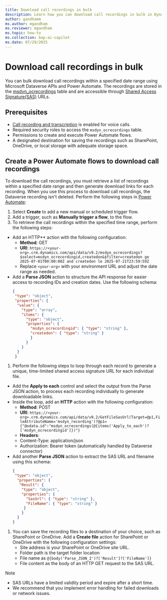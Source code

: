 ```yaml
---
title: Download call recordings in bulk
description: Learn how you can download call recordings in bulk in Dynamics 365 Contact Center by using Power Automate. 
author: gandhamm
ms.author: mgandham
ms.reviewer: mgandham
ms.topic: how-to 
ms.collection: bap-ai-copilot
ms.date: 07/29/2025
---
```


# Download call recordings in bulk

You can bulk download call recordings within a specified date range using Microsoft Dataverse APIs and Power Automate. The recordings are stored in the [msdyn_ocrecordings](/dynamics365/developer/reference/entities/msdyn_ocrecording) table and are accessible through [Shared Access Signature(SAS)](/power-apps/developer/data-platform/webapi/reference/getfilesasurl) URLs.

## Prerequisites

-  [Call recording and transcription](/dynamics365/customer-service/administer/voice-channel-configure-transcripts#enable-call-recording-and-transcription-for-voice) is enabled for voice calls.
- Required security roles to access the `msdyn_ocrecordings` table.
- Permissions to create and execute Power Automate flows.
- A designated destination for saving the recordings such as SharePoint, OneDrive, or local storage with adequate storage space.

## Create a Power Automate flows to download call recordings

To download the call recordings, you must retrieve a list of recordings within a specified date range and then generate download links for each recording. When you use this process to download call recordings, the Dataverse recording isn't deleted. Perform the following steps in [Power Automate](https://make.powerautomate.com):

1. Select **Create** to add a new manual or scheduled trigger flow.
1. Add a trigger, such as **Manually trigger a flow**, to the flow.
1. To retrieve the call recordings within the specified time range, perform the following steps:
  - Add an HTTP** action with the following configuration:
      - **Method**: GET
      - **URI**: `https://<your-org>.crm.dynamics.com/api/data/v9.2/msdyn_ocrecordings?$select=msdyn_ocrecordingid,createdon&$filter=createdon ge 2025-07-01T00:00:00Z and createdon le 2025-07-21T23:59:59Z`
      - Replace `<your-org>` with your environment URL and adjust the date range as needed.
  - Add a **Parse JSON** action to structure the API response for easier access to recording IDs and creation dates. Use the following schema:
     ```json
     {
      "type": "object",
      "properties": {
       "value": {
         "type": "array",
         "items": {
           "type": "object",
           "properties": {
             "msdyn_ocrecordingid": { "type": "string" },
             "createdon": { "type": "string" }
             }
           }
         }
       }
      }
     ```
1. Perform the following steps to loop through each record to generate a unique, time-limited shared access signature URL for each individual file.
  - Add the **Apply to each** control and select the output from the Parse JSON action, to process each recording individually to generate downloadable links.
  - Inside the loop, add an **HTTP** action with the following configuration:
     - **Method**: POST
     - **URI**: `https://<your-org>.crm.dynamics.com/api/data/v9.2/GetFileSasUrl(Target=@p1,FileAttributeName='msdyn_recording')?@p1={"@odata.id":"msdyn_ocrecordings(@{items('Apply_to_each')?['msdyn_ocrecordingid']})"}`
     - **Headers**:
      - Content-Type: application/json
      - Authorization: Bearer token (automatically handled by Dataverse connector)
  - Add another **Parse JSON** action to extract the SAS URL and filename using this schema:
     ```json
     {
      "type": "object",
       "properties": {
        "Result": {
         "type": "object",
         "properties": {
           "SasUrl": { "type": "string" },
           "FileName": { "type": "string" }
          }
         }
       }
     }
    ```
1. You can save the recording files to a destination of your choice, such as SharePoint or OneDrive. Add a **Create file** action for SharePoint or OneDrive with the following configuration settings:
    - Site address is your SharePoint or OneDrive site URL.
    -  Folder path is the target folder location
    -  File name as `@{body('Parse_JSON_2')?['Result']?['FileName']}`
    - File content as the body of an HTTP GET request to the SAS URL.

> [!NOTE]
> - SAS URLs have a limited validity period and expire after a short time.
> - We recommend that you implement error handling for failed downloads or network issues.

